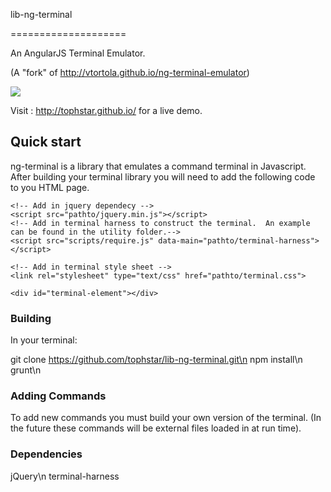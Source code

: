 lib-ng-terminal

====================

An AngularJS Terminal Emulator.

(A "fork" of http://vtortola.github.io/ng-terminal-emulator)

![](http://vtortola.github.io/ng-terminal-emulator/example/content/capture.png)

Visit : http://tophstar.github.io/ for a live demo.

## Quick start

ng-terminal is a library that emulates a command terminal in Javascript.  After building your terminal library you will need to add the following code to you HTML page.

```
<!-- Add in jquery dependecy -->
<script src="pathto/jquery.min.js"></script>
<!-- Add in terminal harness to construct the terminal.  An example can be found in the utility folder.-->
<script src="scripts/require.js" data-main="pathto/terminal-harness"></script>

<!-- Add in terminal style sheet -->
<link rel="stylesheet" type="text/css" href="pathto/terminal.css">

<div id="terminal-element"></div>
```

### Building

In your terminal:

git clone https://github.com/tophstar/lib-ng-terminal.git\n
npm install\n
grunt\n

### Adding Commands

To add new commands you must build your own version of the terminal. (In the future these commands will be external files loaded in at run time).

### Dependencies

jQuery\n
terminal-harness